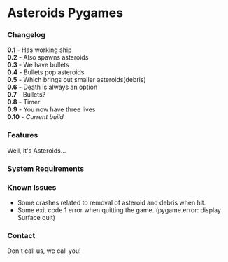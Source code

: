 # Asteroids Pygames
### Changelog
**0.1** - Has working ship  
**0.2** - Also spawns asteroids  
**0.3** - We have bullets  
**0.4** - Bullets pop asteroids  
**0.5** - Which brings out smaller asteroids(debris)  
**0.6** - Death is always an option  
**0.7** - Bullets?  
**0.8** - Timer  
**0.9** - You now have three lives  
**0.10** - *Current build*  

### Features
Well, it's Asteroids...

### System Requirements

### Known Issues
* Some crashes related to removal of asteroid and debris when hit.
* Some exit code 1 error when quitting the game. (pygame.error: display Surface quit)

### Contact
Don't call us, we call you!
